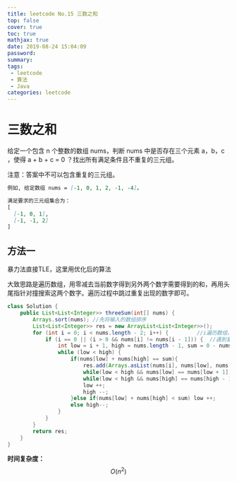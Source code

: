 ```yaml
---
title: leetcode No.15 三数之和
top: false
cover: true
toc: true
mathjax: true
date: 2019-08-24 15:04:09
password:
summary:
tags:
 - leetcode
 - 算法
 - Java
categories: leetcode
---
```


# 三数之和

给定一个包含 n 个整数的数组 nums，判断 nums 中是否存在三个元素 a，b，c ，使得 a + b + c = 0 ？找出所有满足条件且不重复的三元组。

注意：答案中不可以包含重复的三元组。

```markdown
例如, 给定数组 nums = [-1, 0, 1, 2, -1, -4]，

满足要求的三元组集合为：
[
  [-1, 0, 1],
  [-1, -1, 2]
]
```

## 方法一

暴力法直接TLE，这里用优化后的算法

大致思路是遍历数组，用零减去当前数字得到另外两个数字需要得到的和，再用头尾指针对撞搜索这两个数字。遍历过程中跳过重复出现的数字即可。

```java
class Solution {
    public List<List<Integer>> threeSum(int[] nums) {
        Arrays.sort(nums); //先将输入的数组排序
        List<List<Integer>> res = new ArrayList<List<Integer>>();
        for (int i = 0; i < nums.length - 2; i++) {         //i遍历数组，头尾指针搜索i+1~nums.len-1，所以最后遍历到倒数第三个数字就行
            if (i == 0 || (i > 0 && nums[i] != nums[i - 1])) {  //遇到重复的数字跳过，不重复的数字才进行搜索
                int low = i + 1, high = nums.length - 1, sum = 0 - nums[i];
                while (low < high) {
                    if(nums[low] + nums[high] == sum){
                        res.add(Arrays.asList(nums[i], nums[low], nums[high]));
                        while(low < high && nums[low] == nums[low + 1]) low ++;
                        while(low < high && nums[high] == nums[high - 1]) high --;
                        low ++;
                        high --;
                    }else if(nums[low] + nums[high] < sum) low ++;
                    else high--;
                }
            }
        }
        return res;
    }
}
```

**时间复杂度：** $$O(n^2)$$
